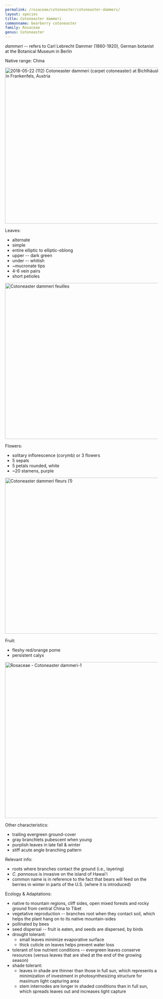 ```yaml
---
permalink: /rosaceae/cotoneaster/cotoneaster-dammeri/
layout: species
title: Cotoneaster dammeri
commonname: bearberry cotoneaster
family: Rosaceae
genus: Cotoneaster
---
```


*dammeri* -- refers to Carl Lebrecht Dammer (1860-1920), German botanist at the Botanical Museum in Berlin

Native range: China

<a title="GT1976 / CC BY-SA (https://creativecommons.org/licenses/by-sa/4.0)" href="https://commons.wikimedia.org/wiki/File:2018-05-22_(112)_Cotoneaster_dammeri_(carpet_cotoneaster)_at_Bichlh%C3%A4usl_in_Frankenfels,_Austria.jpg"><img width="512" alt="2018-05-22 (112) Cotoneaster dammeri (carpet cotoneaster) at Bichlhäusl in Frankenfels, Austria" src="https://upload.wikimedia.org/wikipedia/commons/thumb/c/c4/2018-05-22_%28112%29_Cotoneaster_dammeri_%28carpet_cotoneaster%29_at_Bichlh%C3%A4usl_in_Frankenfels%2C_Austria.jpg/512px-2018-05-22_%28112%29_Cotoneaster_dammeri_%28carpet_cotoneaster%29_at_Bichlh%C3%A4usl_in_Frankenfels%2C_Austria.jpg"></a>

Leaves:
  - alternate
  - simple
  - entire elliptic to elliptic-oblong
  - upper -- dark green
  - under -- whitish
  - ~mucronate tips
  - 4-6 vein pairs
  - short petioles

<a title="Père Igor / CC BY-SA (https://creativecommons.org/licenses/by-sa/3.0)" href="https://commons.wikimedia.org/wiki/File:Cotoneaster_dammeri_feuilles.JPG"><img width="512" alt="Cotoneaster dammeri feuilles" src="https://upload.wikimedia.org/wikipedia/commons/thumb/9/93/Cotoneaster_dammeri_feuilles.JPG/512px-Cotoneaster_dammeri_feuilles.JPG"></a>

Flowers:
  - solitary inflorescence (corymb) or 3 flowers
  - 5 sepals
  - 5 petals rounded, white
  - ~20 stamens, purple

<a title="Père Igor / CC BY-SA (https://creativecommons.org/licenses/by-sa/3.0)" href="https://commons.wikimedia.org/wiki/File:Cotoneaster_dammeri_fleurs_(1).JPG"><img width="512" alt="Cotoneaster dammeri fleurs (1)" src="https://upload.wikimedia.org/wikipedia/commons/thumb/2/27/Cotoneaster_dammeri_fleurs_%281%29.JPG/512px-Cotoneaster_dammeri_fleurs_%281%29.JPG"></a>

Fruit:
  - fleshy red/orange pome
  - persistent calyx

<a title="Hectonichus / CC BY-SA (https://creativecommons.org/licenses/by-sa/3.0)" href="https://commons.wikimedia.org/wiki/File:Rosaceae_-_Cotoneaster_dammeri-1.JPG"><img width="512" alt="Rosaceae - Cotoneaster dammeri-1" src="https://upload.wikimedia.org/wikipedia/commons/thumb/8/87/Rosaceae_-_Cotoneaster_dammeri-1.JPG/512px-Rosaceae_-_Cotoneaster_dammeri-1.JPG"></a>

Other characteristics:
  - trailing evergreen ground-cover
  - gray branchlets pubescent when young
  - purplish leaves in late fall & winter
  - stiff acute angle branching pattern

Relevant info:
  - roots where branches contact the ground (i.e., layering)
  - *C. pannosus* is invasive on the island of Hawai'i
  - common name is in reference to the fact that bears will feed on the berries in winter in parts of the U.S. (where it is introduced)

Ecology & Adaptations:
  - native to mountain regions, cliff sides, open mixed forests and rocky ground from central China to Tibet
  - vegetative reproduction -- branches root when they contact soil, which helps the plant hang on to its native mountain-sides
  - pollinated by bees
  - seed dispersal -- fruit is eaten, and seeds are dispersed, by birds
  - drought tolerant:
    - small leaves minimize evaporative surface
    - thick cuticle on leaves helps prevent water loss
  - tolerant of low nutrient conditions -- evergreen leaves conserve resources (versus leaves that are shed at the end of the growing season)
  - shade tolerant:
    - leaves in shade are thinner than those in full sun, which represents a minimization of investment in photosynthesizing structure for maximum light capturing area
    - stem internodes are longer in shaded conditions than in full sun, which spreads leaves out and increases light capture
